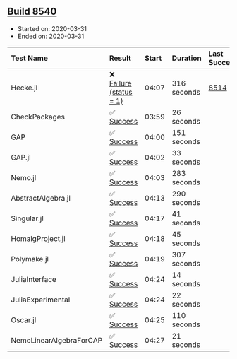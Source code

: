 ## [Build 8540](https://oscarci.mathematik.uni-kl.de/job/oscar/8540/)

* Started on: 2020-03-31
* Ended on: 2020-03-31

| Test Name    | Result | Start | Duration | Last Success | First Failure |
|:-------------|:-------|:------|:---------|:-------------|:--------------|
| Hecke.jl | ❌ [Failure (status = 1)](https://oscarci.mathematik.uni-kl.de/job/oscar/8540/artifact/logs/build-8540/Hecke.jl.log) | 04:07 | 316 seconds | [8514](https://oscarci.mathematik.uni-kl.de/job/oscar/8514/) | [8515](https://oscarci.mathematik.uni-kl.de/job/oscar/8515/) |
| CheckPackages | ✅ [Success](https://oscarci.mathematik.uni-kl.de/job/oscar/8540/artifact/logs/build-8540/CheckPackages.log) | 03:59 | 26 seconds |  |  |
| GAP | ✅ [Success](https://oscarci.mathematik.uni-kl.de/job/oscar/8540/artifact/logs/build-8540/GAP.log) | 04:00 | 151 seconds |  |  |
| GAP.jl | ✅ [Success](https://oscarci.mathematik.uni-kl.de/job/oscar/8540/artifact/logs/build-8540/GAP.jl.log) | 04:02 | 33 seconds |  |  |
| Nemo.jl | ✅ [Success](https://oscarci.mathematik.uni-kl.de/job/oscar/8540/artifact/logs/build-8540/Nemo.jl.log) | 04:03 | 283 seconds |  |  |
| AbstractAlgebra.jl | ✅ [Success](https://oscarci.mathematik.uni-kl.de/job/oscar/8540/artifact/logs/build-8540/AbstractAlgebra.jl.log) | 04:13 | 290 seconds |  |  |
| Singular.jl | ✅ [Success](https://oscarci.mathematik.uni-kl.de/job/oscar/8540/artifact/logs/build-8540/Singular.jl.log) | 04:17 | 41 seconds |  |  |
| HomalgProject.jl | ✅ [Success](https://oscarci.mathematik.uni-kl.de/job/oscar/8540/artifact/logs/build-8540/HomalgProject.jl.log) | 04:18 | 45 seconds |  |  |
| Polymake.jl | ✅ [Success](https://oscarci.mathematik.uni-kl.de/job/oscar/8540/artifact/logs/build-8540/Polymake.jl.log) | 04:19 | 307 seconds |  |  |
| JuliaInterface | ✅ [Success](https://oscarci.mathematik.uni-kl.de/job/oscar/8540/artifact/logs/build-8540/JuliaInterface.log) | 04:24 | 14 seconds |  |  |
| JuliaExperimental | ✅ [Success](https://oscarci.mathematik.uni-kl.de/job/oscar/8540/artifact/logs/build-8540/JuliaExperimental.log) | 04:24 | 22 seconds |  |  |
| Oscar.jl | ✅ [Success](https://oscarci.mathematik.uni-kl.de/job/oscar/8540/artifact/logs/build-8540/Oscar.jl.log) | 04:25 | 110 seconds |  |  |
| NemoLinearAlgebraForCAP | ✅ [Success](https://oscarci.mathematik.uni-kl.de/job/oscar/8540/artifact/logs/build-8540/NemoLinearAlgebraForCAP.log) | 04:27 | 21 seconds |  |  |
